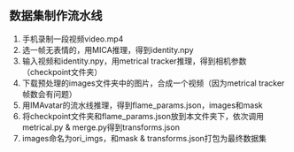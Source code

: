## 数据集制作流水线
1. 手机录制一段视频video.mp4
2. 选一帧无表情的，用MICA推理，得到identity.npy
3. 输入视频和identity.npy，用metrical tracker推理，得到相机参数（checkpoint文件夹）
4. 下载预处理的images文件夹中的图片，合成一个视频（因为metrical tracker帧数会有问题）
5. 用IMAvatar的流水线推理，得到flame_params.json，images和mask
6. 将checkpoint文件夹和flame_params.json放到本文件夹下，依次调用metrical.py & merge.py得到transforms.json
7. images命名为ori_imgs，和mask & transforms.json打包为最终数据集